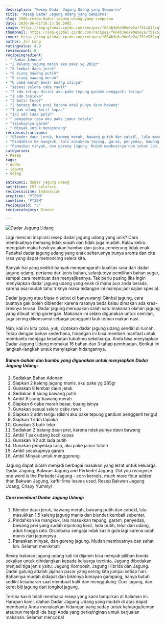 ```yaml
---
description: "Resep Dadar Jagung Udang yang Sempurna"
title: "Resep Dadar Jagung Udang yang Sempurna"
slug: 2000-resep-dadar-jagung-udang-yang-sempurna
date: 2020-06-01T18:17:59.598Z
image: https://img-global.cpcdn.com/recipes/f664b3e6a90e0e2a/751x532cq70/dadar-jagung-udang-foto-resep-utama.jpg
thumbnail: https://img-global.cpcdn.com/recipes/f664b3e6a90e0e2a/751x532cq70/dadar-jagung-udang-foto-resep-utama.jpg
cover: https://img-global.cpcdn.com/recipes/f664b3e6a90e0e2a/751x532cq70/dadar-jagung-udang-foto-resep-utama.jpg
author: Jon Long
ratingvalue: 4.9
reviewcount: 8
recipeingredient:
- " Bahan Adonan"
- "2 kaleng jagung manis aku pake yg 285gr"
- "8 lembar daun jeruk"
- "8 siung bawang putih"
- "8 siung bawang merah"
- "6 cabe merah besar buang isinya"
- "sesuai selera cabe rawit"
- "2 sdm terigu disini aku pake tepung gandum pengganti terigu"
- "1 sdm tapioka"
- "3 butir telor"
- "2 batang daun prei karena ndak punya daun bawang"
- "1 pak udang kecil kupas"
- "1/2 sdt lada putih"
- " penyedap rasa aku pake jamur totole"
- "secukupnya garam"
- " Minyak untuk menggoreng"
recipeinstructions:
- "Blender daun jeruk, bawang merah, bawang putih dan cabekl, lalu masukkan 1,5 kaleng jagung manis dan blender kembali sebentar."
- "Pindahkan ke mangkuk, lalu masukkan tepung, garam, penyedap, bawang prei yang sudah dipotong kecil, lada putih, telur dan udang, aduk hingga rata. Disinibaku sengaja ndak kasih gula lagi karena udah manis dari jagungnya"
- "Panaskan minyak, dan goreng jagung. Mudah membuatnya dan sehat loh. Selamat menikmati"
categories:
- Resep
tags:
- dadar
- jagung
- udang

katakunci: dadar jagung udang 
nutrition: 257 calories
recipecuisine: Indonesian
preptime: "PT29M"
cooktime: "PT39M"
recipeyield: "3"
recipecategory: Dinner

---
```



![Dadar Jagung Udang](https://img-global.cpcdn.com/recipes/f664b3e6a90e0e2a/751x532cq70/dadar-jagung-udang-foto-resep-utama.jpg)

Lagi mencari inspirasi resep dadar jagung udang yang unik? Cara membuatnya memang tidak susah dan tidak juga mudah. Kalau keliru mengolah maka hasilnya akan hambar dan justru cenderung tidak enak. Padahal dadar jagung udang yang enak seharusnya punya aroma dan cita rasa yang dapat memancing selera kita.

Banyak hal yang sedikit banyak mempengaruhi kualitas rasa dari dadar jagung udang, pertama dari jenis bahan, selanjutnya pemilihan bahan segar, sampai cara membuat dan menyajikannya. Tak perlu pusing jika ingin menyiapkan dadar jagung udang yang enak di mana pun anda berada, karena asal sudah tahu triknya maka hidangan ini mampu jadi sajian spesial.

Dadar jagung atau biasa disebut di banyuwangi Gimbal jagung, cara buatnya gak boleh diblender karena rasanya beda kalau dimakan ada kres-kresnya terasa. Dadar jagung merupakan salah satu makanan olahan jagung yang dibuat mirip gorengan. Makanan ini selain digunakan untuk cemilan, juga sering dikonsumsi sebagai pengganti lauk teman makan nasi.


Nah, kali ini kita coba, yuk, ciptakan dadar jagung udang sendiri di rumah. Tetap dengan bahan sederhana, hidangan ini bisa memberi manfaat untuk membantu menjaga kesehatan tubuhmu sekeluarga. Anda bisa menyiapkan Dadar Jagung Udang memakai 16 bahan dan 3 tahap pembuatan. Berikut ini langkah-langkah untuk menyiapkan hidangannya.

<!--inarticleads1-->

##### Bahan-bahan dan bumbu yang digunakan untuk menyiapkan Dadar Jagung Udang:

1. Sediakan  Bahan Adonan:
1. Siapkan 2 kaleng jagung manis, aku pake yg 285gr
1. Gunakan 8 lembar daun jeruk
1. Sediakan 8 siung bawang putih
1. Ambil 8 siung bawang merah
1. Siapkan 6 cabe merah besar, buang isinya
1. Gunakan sesuai selera cabe rawit
1. Siapkan 2 sdm terigu (disini aku pake tepung gandum pengganti terigu)
1. Siapkan 1 sdm tapioka
1. Gunakan 3 butir telor
1. Sediakan 2 batang daun prei, karena ndak punya daun bawang
1. Ambil 1 pak udang kecil kupas
1. Gunakan 1/2 sdt lada putih
1. Gunakan  penyedap rasa, aku pake jamur totole
1. Ambil secukupnya garam
1. Ambil  Minyak untuk menggoreng


Jagung dapat diolah menjadi berbagai masakan yang lezat untuk keluarga. Dadar Jagung, Bakwan Jagung and Perkedel Jagung. Did you recognize one word is the Perkedel Jagung - corn kernels, much more flour added than Bakwan Jagung, kaffir lime leaves used. Resep Bakwan Jagung Udang, Crispy Yummy! 

<!--inarticleads2-->

##### Cara membuat Dadar Jagung Udang:

1. Blender daun jeruk, bawang merah, bawang putih dan cabekl, lalu masukkan 1,5 kaleng jagung manis dan blender kembali sebentar.
1. Pindahkan ke mangkuk, lalu masukkan tepung, garam, penyedap, bawang prei yang sudah dipotong kecil, lada putih, telur dan udang, aduk hingga rata. Disinibaku sengaja ndak kasih gula lagi karena udah manis dari jagungnya
1. Panaskan minyak, dan goreng jagung. Mudah membuatnya dan sehat loh. Selamat menikmati


Resep bakwan jagung udang kali ini dijamin bisa menjadi pilihan bunda sekalian untuk dihidangkan kepada keluarga tercinta. Jagung dibedakan menjadi tiga jenis yaitu: Jagung Komposit, Jagung Hibrida dan Jagung. Dadar gulung adalah jajanan pasar yang sering kita jumpai setiap hari. Bahannya mudah didapat dan bikinnya lumayan gampang, hanya butuh sedikit kesabaran saat membuat kulit dan menggulung. Cuci jagung, dan kerat biji jagung dari tongkol jagung. 

Terima kasih telah membaca resep yang kami tampilkan di halaman ini. Harapan kami, olahan Dadar Jagung Udang yang mudah di atas dapat membantu Anda menyiapkan hidangan yang sedap untuk keluarga/teman ataupun menjadi ide bagi Anda yang berkeinginan untuk berjualan makanan. Selamat mencoba!

